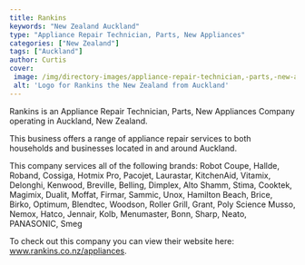 ```yaml
---
title: Rankins
keywords: "New Zealand Auckland"
type: "Appliance Repair Technician, Parts, New Appliances"
categories: ["New Zealand"]
tags: ["Auckland"]
author: Curtis
cover: 
 image: /img/directory-images/appliance-repair-technician,-parts,-new-appliances/rankins.webp
 alt: 'Logo for Rankins the New Zealand from Auckland'
---
```


Rankins is an Appliance Repair Technician, Parts, New Appliances Company operating in Auckland, New Zealand.

This business offers a range of appliance repair services to both households and businesses located in and around Auckland.

This company services all of the following brands: Robot Coupe, Hallde, Roband, Cossiga, Hotmix Pro, Pacojet, Laurastar, KitchenAid, Vitamix, Delonghi, Kenwood, Breville, Belling, Dimplex, Alto Shamm, Stima, Cooktek, Magimix, Dualit, Moffat, Firmar, Sammic, Unox, Hamilton Beach, Brice, Birko, Optimum, Blendtec, Woodson, Roller Grill, Grant, Poly Science Musso, Nemox, Hatco, Jennair, Kolb, Menumaster, Bonn, Sharp, Neato, PANASONIC, Smeg

To check out this company you can view their website here: www.rankins.co.nz/appliances.
